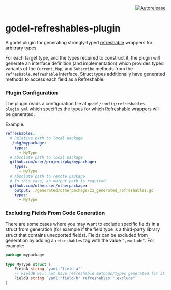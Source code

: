 <p align=right>
<a href=https://autorelease.general.dmz.palantir.tech/palantir/godel-refreshables-plugin><img src=https://img.shields.io/badge/Perform%20an-Autorelease-success.svg alt=Autorelease></a>
</p>

# godel-refreshables-plugin

A godel plugin for generating strongly-typed [refreshable](http://pkg.go.dev/github.com/palantir/pkg/refreshable)
wrappers for arbitrary types.

For each target type, and the types required to construct it, the plugin will generate an interface definition (and
implementation) which provides typed variants of the `Current`, `Map`, and `Subscribe` methods from the
`refreshable.Refreshable` interface. Struct types additionally have generated methods to access each field as a Refreshable.

### Plugin Configuration

The plugin reads a configuration file at `godel/config/refreshables-plugin.yml` which specifies the types for which
Refreshable wrappers will be generated.

Example:

```yaml
refreshables:
  # Relative path to local package
  ./pkg/mypackage:
    types:
      - MyType
  # Absolute path to local package
  github.com/user/project/pkg/mypackage:
    types:
      - MyType
  # Absolute path to remote package
  # In this case, an output path is required.
  github.com/otheruser/otherpackage:
    output: ./generated/otherpackage/zz_generated_refreshables.go
    types:
      - MyType
```

### Excluding Fields From Code Generation

There are some cases where you may want to exclude specific fields in a struct from generation (for example if the
field type is a third-party library struct that contains unexported fields). Fields can be excluded from generation
by adding a ``refreshables`` tag with the value ``",exclude"``. For example:

```go
package mypackage

type MyType struct {
	FieldA string `yaml:"field-a"`
	// FieldB will not have refreshable methods/types generated for it
	FieldB string `yaml:"field-b" refreshables:",exclude"`
}
```
